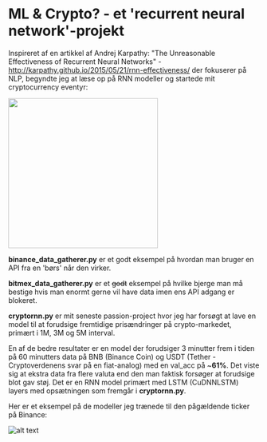 # ML & Crypto? - et 'recurrent neural network'-projekt

Inspireret af en artikkel af Andrej Karpathy: "The Unreasonable Effectiveness of Recurrent Neural Networks" - http://karpathy.github.io/2015/05/21/rnn-effectiveness/ der fokuserer på NLP, begyndte jeg at læse op på RNN modeller og startede mit cryptocurrency eventyr:

<img src="http://karpathy.github.io/assets/rnn/charseq.jpeg" width="300">

**binance_data_gatherer.py** er et godt eksempel på hvordan man bruger en API fra en 'børs' når den virker.

**bitmex_data_gatherer.py** er et ~~godt~~ eksempel på hvilke bjerge man må bestige hvis man enormt gerne vil have data imen ens API adgang er blokeret.

**cryptornn.py** er mit seneste passion-project hvor jeg har forsøgt at lave en model til at forudsige fremtidige prisændringer på crypto-markedet, primært i 1M, 3M og 5M interval.

En af de bedre resultater er en model der forudsiger 3 minutter frem i tiden på 60 minutters data på BNB (Binance Coin) og USDT (Tether - Cryptoverdenens svar på en fiat-analog) med en val_acc på ~**61%**. Det viste sig at ekstra data fra flere valuta end den man faktisk forsøger at forudsige blot gav støj. Det er en RNN model primært med LSTM (CuDNNLSTM) layers med opsætningen som fremgår i **cryptornn.py**.

Her er et eksempel på de modeller jeg trænede til den pågældende ticker på Binance:

![alt text](https://i.imgur.com/kHO7pEg.png)
